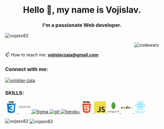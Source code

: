<h1 align="center">Hello 👋, my name is Vojislav.</h1>
<h3 align="center">I'm a passionate Web developer.</h3>

<p align="left"> <img src="https://komarev.com/ghpvc/?username=vojaso82&label=Profile%20views&color=0e75b6&style=flat" alt="vojaso82" /> </p>
<p align="right"> <img src="https://www.codewars.com/users/vojaso82/badges/micro" alt="codewars"/> </p>

📫 How to reach me: **vojislavzaja@gmail.com**

<h3 align="left">Connect with me:</h3>
<p align="left">
<a href="https://linkedin.com/in/vojislav-zaja" target="blank"><img align="center" src="https://raw.githubusercontent.com/rahuldkjain/github-profile-readme-generator/master/src/images/icons/Social/linked-in-alt.svg" alt="vojislav-zaja" height="30" width="40" /></a>
</p>

<h3 align="left">SKILLS:</h3>
<p align="left"> <a href="https://www.w3schools.com/css/" target="_blank"> <img src="https://raw.githubusercontent.com/devicons/devicon/master/icons/css3/css3-original-wordmark.svg" alt="css3" width="40" height="40"/> </a> <a href="https://expressjs.com" target="_blank"> <img src="https://raw.githubusercontent.com/devicons/devicon/master/icons/express/express-original-wordmark.svg" alt="express" width="40" height="40"/> </a> <a href="https://www.figma.com/" target="_blank"> <img src="https://www.vectorlogo.zone/logos/figma/figma-icon.svg" alt="figma" width="40" height="40"/> </a> <a href="https://git-scm.com/" target="_blank"> <img src="https://www.vectorlogo.zone/logos/git-scm/git-scm-icon.svg" alt="git" width="40" height="40"/> </a> <a href="https://heroku.com" target="_blank"> <img src="https://www.vectorlogo.zone/logos/heroku/heroku-icon.svg" alt="heroku" width="40" height="40"/> </a> <a href="https://www.w3.org/html/" target="_blank"> <img src="https://raw.githubusercontent.com/devicons/devicon/master/icons/html5/html5-original-wordmark.svg" alt="html5" width="40" height="40"/> </a> <a href="https://developer.mozilla.org/en-US/docs/Web/JavaScript" target="_blank"> <img src="https://raw.githubusercontent.com/devicons/devicon/master/icons/javascript/javascript-original.svg" alt="javascript" width="40" height="40"/> </a> <a href="https://www.mongodb.com/" target="_blank"> <img src="https://raw.githubusercontent.com/devicons/devicon/master/icons/mongodb/mongodb-original-wordmark.svg" alt="mongodb" width="40" height="40"/> </a> <a href="https://nodejs.org" target="_blank"> <img src="https://raw.githubusercontent.com/devicons/devicon/master/icons/nodejs/nodejs-original-wordmark.svg" alt="nodejs" width="40" height="40"/> </a> <a href="https://reactjs.org/" target="_blank"> <img src="https://raw.githubusercontent.com/devicons/devicon/master/icons/react/react-original-wordmark.svg" alt="react" width="40" height="40"/> </a> </p>

<p><img align="left" src="https://github-readme-stats.vercel.app/api/top-langs?username=vojaso82&show_icons=true&locale=en&layout=compact" alt="vojaso82" /></p>

<p>&nbsp;<img align="center" width="350px "src="https://github-readme-stats.vercel.app/api?username=vojaso82&show_icons=true&locale=en" alt="vojaso82" /></p>

